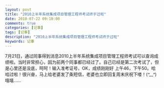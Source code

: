 ```yaml
---
layout: post
title: "2010上半年系统集成项目管理工程师考试终于过啦"
date: 2010-07-22 09:10:00
comments: true
categories: [记事]
tags: [记事]
description: "2010上半年系统集成项目管理工程师考试终于过啦"
keywords: 记事
---
```


7月21日，通过同事得到消息2010上半年系统集成项目管理工程师考试可以查询成绩啦。当时非常担心，因为前两个同事都已经过了。自己已经是第二次考试了，但是心里还是没底，呵呵！输入准考证号，OK，成绩刚刚好 上午46，下午50。哈哈过啦！很兴奋，马上给老婆发了条短信，老婆也立即回复周末庆祝下喽！(*^__^*) 嘻嘻……
